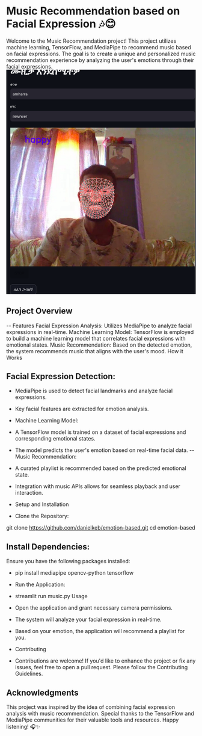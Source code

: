 # Music Recommendation based on Facial Expression 🎶😊
Welcome to the Music Recommendation project! This project utilizes machine learning, TensorFlow, and MediaPipe to recommend music based on facial expressions. The goal is to create a unique and personalized music recommendation experience by analyzing the user's emotions through their facial expressions.
![alt text](https://github.com/danielkeb/emoton-based-/raw/main/facialexpression.png)

## Project Overview
  -- Features
Facial Expression Analysis: Utilizes MediaPipe to analyze facial expressions in real-time.
Machine Learning Model: TensorFlow is employed to build a machine learning model that correlates facial expressions with emotional states.
Music Recommendation: Based on the detected emotion, the system recommends music that aligns with the user's mood.
How it Works
## Facial Expression Detection:

- MediaPipe is used to detect facial landmarks and analyze facial expressions.
- Key facial features are extracted for emotion analysis.
- Machine Learning Model:

- A TensorFlow model is trained on a dataset of facial expressions and corresponding emotional states.
- The model predicts the user's emotion based on real-time facial data.
-- Music Recommendation:

- A curated playlist is recommended based on the predicted emotional state.
- Integration with music APIs allows for seamless playback and user interaction.
- Setup and Installation
 - Clone the Repository:


git clone https://github.com/danielkeb/emotion-based.git
cd emotion-based
## Install Dependencies:


Ensure you have the following packages installed:


- pip install mediapipe opencv-python tensorflow
- Run the Application:


- streamlit run music.py
Usage
- Open the application and grant necessary camera permissions.
- The system will analyze your facial expression in real-time.
- Based on your emotion, the application will recommend a playlist for you.
- Contributing
- Contributions are welcome! If you'd like to enhance the project or fix any issues, feel free to open a pull request. Please follow the Contributing Guidelines.


## Acknowledgments
This project was inspired by the idea of combining facial expression analysis with music recommendation.
Special thanks to the TensorFlow and MediaPipe communities for their valuable tools and resources.
Happy listening! 🎧✨



